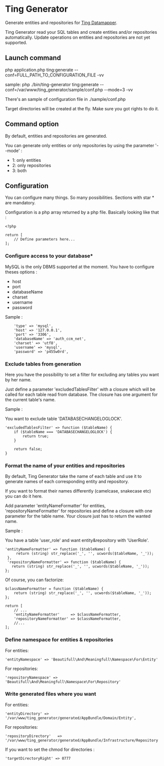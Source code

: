 # Ting Generator

Generate entities and repositories for [Ting Datamapper](https://bitbucket.org/ccmbenchmark/ting/overview).

Ting Generator read your SQL tables and create entities and/or repositories automatically.
Update operations on entities and repositories are not yet supported.

## Launch command

php application.php ting:generate --conf=FULL_PATH_TO_CONFIGURATION_FILE -vv

sample: php ./bin/ting-generator ting:generate --conf=/var/www/ting_generator/sample/conf.php --mode=3 -vv

There's an sample of configuration file in ./sample/conf.php

Target directories will be created at the fly. Make sure you got rights to do it.

## Command option

By default, entities and repositories are generated.

You can generate only entities or only repositories by using the parameter '--mode' :
* 1: only entities
* 2: only repositories
* 3: both

## Configuration

You can configure many things. So many possibilities.
Sections with star * are mandatory.

Configuration is a php array returned by a php file. Basically looking like that :

```
<?php

return [
    // Define parameters here...
];
```

### Configure access to your database*

MySQL is the only DBMS supported at the moment. You have to configure theses options :
* host
* port
* databaseName
* charset
* username
* password

Sample :

```
    'type' => 'mysql',
    'host' => '127.0.0.1',
    'port' => '3306',
    'databaseName' => 'auth_ccm_net',
    'charset' => 'utf8',
    'username' => 'mysql',
    'password' => 'p455w0rd',
```

### Exclude tables from generation

Here you have the possibility to set a filter for excluding any tables you want by her name.

Just define a parameter 'excludedTablesFilter' with a closure which will be called for each table read from database. The closure has one argument for the current table's name.

Sample :

You want to exclude table 'DATABASECHANGELOGLOCK'.

```
'excludedTablesFilter' => function ($tableName) {
    if ($tableName === 'DATABASECHANGELOGLOCK') {
        return true;
    }
    
    return false;
}
```

### Format the name of your entities and repositories

By default, Ting Generator take the name of each table and use it to generate names of each corresponding entity and repository.

If you want to format their names differently (camelcase, snakecase etc) you can do it here.

Add parameter 'entityNameFormatter' for entities, 'repositoryNameFormatter' for repositories and define a closure with one parameter for the table name. Your closure just has to return the wanted name.

Sample :

You have a table 'user_role' and want entity&repository with 'UserRole'.
```
'entityNameFormatter' => function ($tableName) {
     return (string) str_replace('_', '', ucwords($tableName, '_'));
 },
 'repositoryNameFormatter' => function ($tableName) {
   return (string) str_replace('_', '', ucwords($tableName, '_'));
};
 ```
 
Of course, you can factorize:

```
$classNameFormatter = function ($tableName) {
    return (string) str_replace('_', '', ucwords($tableName, '_'));
};

return [
    // ...
    'entityNameFormatter'     => $classNameFormatter,
    'repositoryNameFormatter' => $classNameFormatter,
    //...
];
```

### Define namespace for entities & repositories

For entities:

```
'entityNamespace' => 'Beautifull\And\Meaningfull\Namespace\For\Entity'
```

For repositories:
```
'repositoryNamespace' => 'Beautifull\And\Meaningfull\Namespace\For\Repository'
```

### Write generated files where you want

For entities:

```
'entityDirectory' => '/var/www/ting_generator/generated/AppBundle/Domain/Entity',
```

For repositories:

```
'repositoryDirectory'   => '/var/www/ting_generator/generated/AppBundle/Infrastructure/Repository',
```

If you want to set the chmod for directories :

```
'targetDirectoryRight' => 0777
```